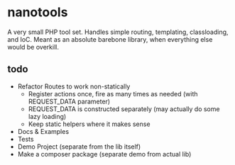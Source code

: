 nanotools
=========

A very small PHP tool set. Handles simple routing, templating, classloading, and IoC. Meant as an absolute barebone library, when everything else would be overkill. 

todo
----
- Refactor Routes to work non-statically
    * Register actions once, fire as many times as needed (with REQUEST_DATA parameter)
    * REQUEST_DATA is constructed separately (may actually do some lazy loading)
    * Keep static helpers where it makes sense
- Docs & Examples
- Tests
- Demo Project (separate from the lib itself)
- Make a composer package (separate demo from actual lib)

